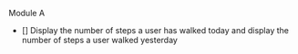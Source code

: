 Module A
- [] Display the number of steps a user has walked today and display the number of steps a user walked yesterday
